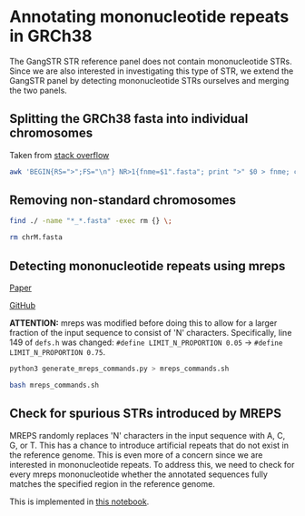 # Annotating mononucleotide repeats in GRCh38
The GangSTR STR reference panel does not contain mononucleotide STRs.
Since we are also interested in investigating this type of STR, we extend the GangSTR panel by detecting mononucleotide STRs ourselves and merging the two panels.


## Splitting the GRCh38 fasta into individual chromosomes

Taken from [stack overflow](https://stackoverflow.com/questions/21476033/splitting-a-multiple-fasta-file-into-separate-files-keeping-their-original-names)
```bash
awk 'BEGIN{RS=">";FS="\n"} NR>1{fnme=$1".fasta"; print ">" $0 > fnme; close(fnme);}' hg38.fasta
```

## Removing non-standard chromosomes
```bash
find ./ -name "*_*.fasta" -exec rm {} \;

rm chrM.fasta
```

## Detecting mononucleotide repeats using mreps

[Paper](https://academic.oup.com/nar/article/31/13/3672/2904239?login=true)

[GitHub](https://github.com/gregorykucherov/mreps)

**ATTENTION:** mreps was modified before doing this to allow for a larger fraction of the input sequence to consist of 'N' characters. Specifically, line 149 of `defs.h` was changed: `#define LIMIT_N_PROPORTION 0.05` -> `#define LIMIT_N_PROPORTION 0.75`.

```bash
python3 generate_mreps_commands.py > mreps_commands.sh

bash mreps_commands.sh
```

## Check for spurious STRs introduced by MREPS
MREPS randomly replaces 'N' characters in the input sequence with A, C, G, or T.
This has a chance to introduce artificial repeats that do not exist in the reference genome. 
This is even more of a concern since we are interested in mononucleotide repeats. 
To address this, we need to check for every mreps mononucleotide whether the annotated sequences fully matches the specified region in the reference genome.

This is implemented in [this notebook](./include_mreps_repeats.ipynb).


